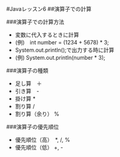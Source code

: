 #Javaレッスン6
##演算子での計算

###演算子での計算方法
- 変数に代入するときに計算
- (例)　int number = (1234 + 5678) * 3;
- System.out.println();で出力する時に計算
- (例) System.out.println(number * 3);

###演算子の種類
- 足し算　＋
- 引き算　-
- 掛け算 *
- 割り算 /
- 割り算（余り） %

###演算子の優先順位
- 優先順位（高）　*, /, %
- 優先順位（低） +, -
